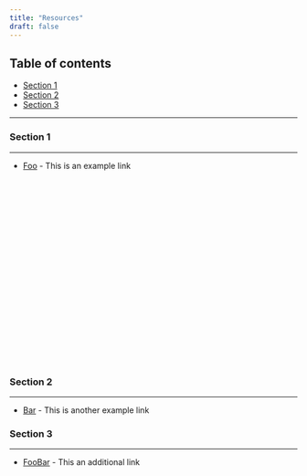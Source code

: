 ```yaml
---
title: "Resources"
draft: false
---
```


## Table of contents
- [Section 1](#section1)
- [Section 2](#section2)
- [Section 3](#section3)

<hr
    style={{
        color: '#2196f3',
        backgroundColor: '#2196f3',
        height: 2
}}
> </hr>

### Section 1 <a name="section1"></a>

---

- [Foo](https://foo/index.htm#readme) - This is an example link

<br/><br/><br/><br/><br/><br/><br/><br/><br/><br/><br/><br/><br/><br/><br/><br/><br/><br/><br/>

### Section 2 <a name="section2"></a>
---

- [Bar](https://bar/index.htm#read) - This is another example link

### Section 3 <a name="section3"></a>
---

- [FooBar](https://foobar/index.htm#read) - This an additional link